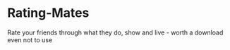 # Rating-Mates
Rate your friends through what they do, show and live - worth a download even not to use
